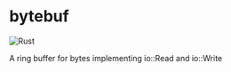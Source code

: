 # bytebuf

![Rust][github-actions-badge]

A ring buffer for bytes implementing io::Read and io::Write

[github-actions-badge]: https://github.com/Bond-009/bytebuf/workflows/Rust/badge.svg
